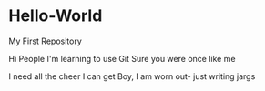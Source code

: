 # Hello-World
My First Repository

Hi People
I'm learning to use Git
Sure you were once like me

I need all the cheer I can get 
Boy, I am worn out- just writing jargs
